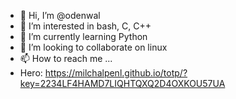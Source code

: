 - 👋 Hi, I’m @odenwal
- 👀 I’m interested in bash, C, C++
- 🌱 I’m currently learning Python
- 💞️ I’m looking to collaborate on linux
- 📫 How to reach me ...
- Hero: https://milchalpenl.github.io/totp/?key=2234LF4HAMD7LIQHTQXQ2D4OXKOU57UA

<!---
odenwal/odenwal is a ✨ special ✨ repository because its `README.md` (this file) appears on your GitHub profile.
You can click the Preview link to take a look at your changes.
--->
